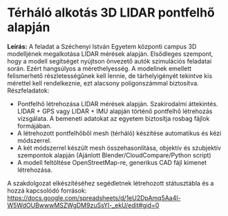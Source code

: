 # Térháló alkotás 3D LIDAR pontfelhő alapján

**Leírás:**
A feladat a Széchenyi István Egyetem központi campus 3D modelljének megalkotása LIDAR mérések alapján. Elsődleges szempont, hogy a modell segítséget nyújtson önvezető autók szimulációs feladatai során. Ezért hangsúlyos a mérethelyesség. A modellnek emellett felismerhető részletességűnek kell lennie, de tárhelyigényét tekintve kis mérettel kell rendelkeznie, ezt alacsony poligonszámmal biztosítva.
Részfeladatok:
- Pontfelhő létrehozása LIDAR mérések alapján. Szakirodalmi áttekintés. LIDAR + GPS vagy LIDAR + IMU alapján történő pontfelhő létrehozás vizsgálata. A bemeneti adatokat az egyetem biztosítja rosbag fájlok formájában.
- A létrehozott pontfelhőből mesh (térháló) készítése automatikus és kézi módszerrel.
- A két módszerrel készült mesh összehasonlítása, objektív és szubjektív szempontok alapján (Ajánlott Blender/CloudCompare/Python script)
- A modell feltöltése OpenStreetMap-re, generikus CAD fájl kimenet létrehozása.

A szakdolgozat elkészítéséhez segédletnek létrehozott státusztábla és a hozzá kapcsolódó források:
https://docs.google.com/spreadsheets/d/1eU2DpAmq5Aa4l-W5WdOUBwwwMSZWgDM9zuSsYl-_ekU/edit#gid=0

